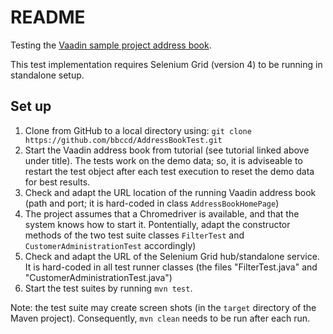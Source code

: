 # README

Testing the [Vaadin sample project address book](https://github.com/amonschau/tutorial).

This test implementation requires Selenium Grid (version 4) to be running in standalone setup.

## Set up

1. Clone from GitHub to a local directory using: `git clone https://github.com/bbccd/AddressBookTest.git`
2. Start the Vaadin address book from tutorial (see tutorial linked above under title). The tests work on the demo data; so, it is adviseable to restart the test object after each test execution to reset the demo data for best results.
3. Check and adapt the URL location of the running Vaadin address book (path and port; it is hard-coded in class `AddressBookHomePage`)
4. The project assumes that a Chromedriver is available, and that the system knows how to start it. Pontentially, adapt the constructor methods of the two test suite classes `FilterTest` and `CustomerAdministrationTest` accordingly)
5. Check and adapt the URL of the Selenium Grid hub/standalone service. It is hard-coded in all test runner classes (the files "FilterTest.java" and "CustomerAdministrationTest.java")
6. Start the test suites by running `mvn test`.


Note: the test suite may create screen shots (in the `target` directory of the Maven project). Consequently, `mvn clean` needs to be run after each run.